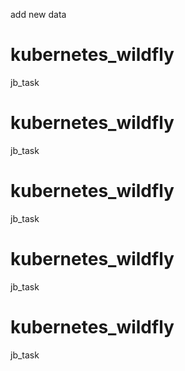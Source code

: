 add new data
# kubernetes_wildfly
jb_task
# kubernetes_wildfly
jb_task
# kubernetes_wildfly
jb_task
# kubernetes_wildfly
jb_task
# kubernetes_wildfly
jb_task
